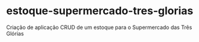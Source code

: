 # estoque-supermercado-tres-glorias
Criação de aplicação CRUD de um estoque para o Supermercado das Três Glórias